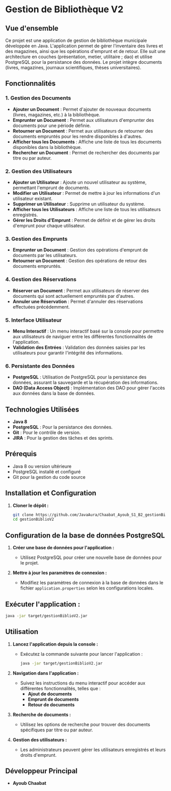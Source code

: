 
# Gestion de Bibliothèque V2

## Vue d'ensemble

Ce projet est une application de gestion de bibliothèque municipale développée en Java. L'application permet de gérer l'inventaire des livres et des magazines, ainsi que les opérations d'emprunt et de retour. Elle suit une architecture en couches (présentation, metier, utilitaire ; dao) et utilise PostgreSQL pour la persistance des données. Le projet intègre   documents (livres, magazines, journaux scientifiques, thèses universitaires).

## Fonctionnalités

### 1. Gestion des Documents
- **Ajouter un Document** : Permet d'ajouter de nouveaux documents (livres, magazines, etc.) à la bibliothèque.
- **Emprunter un Document** : Permet aux utilisateurs d'emprunter des documents pour une période définie.
- **Retourner un Document** : Permet aux utilisateurs de retourner des documents empruntés pour les rendre disponibles à d'autres.
- **Afficher tous les Documents** : Affiche une liste de tous les documents disponibles dans la bibliothèque.
- **Rechercher un Document** : Permet de rechercher des documents par titre ou par auteur.

### 2. Gestion des Utilisateurs
- **Ajouter un Utilisateur** : Ajoute un nouvel utilisateur au système, permettant l'emprunt de documents.
- **Modifier un Utilisateur** : Permet de mettre à jour les informations d'un utilisateur existant.
- **Supprimer un Utilisateur** : Supprime un utilisateur du système.
- **Afficher tous les Utilisateurs** : Affiche une liste de tous les utilisateurs enregistrés.
- **Gérer les Droits d'Emprunt** : Permet de définir et de gérer les droits d'emprunt pour chaque utilisateur.

### 3. Gestion des Emprunts
- **Emprunter un Document** : Gestion des opérations d'emprunt de documents par les utilisateurs.
- **Retourner un Document** : Gestion des opérations de retour des documents empruntés.

### 4. Gestion des Réservations
- **Réserver un Document** : Permet aux utilisateurs de réserver des documents qui sont actuellement empruntés par d'autres.
- **Annuler une Réservation** : Permet d'annuler des réservations effectuées précédemment.

### 5. Interface Utilisateur
- **Menu Interactif** : Un menu interactif basé sur la console pour permettre aux utilisateurs de naviguer entre les différentes fonctionnalités de l'application.
- **Validation des Entrées** : Validation des données saisies par les utilisateurs pour garantir l'intégrité des informations.

### 6. Persistante des Données
- **PostgreSQL** : Utilisation de PostgreSQL pour la persistance des données, assurant la sauvegarde et la récupération des informations.
- **DAO (Data Access Object)** : Implémentation des DAO pour gérer l'accès aux données dans la base de données.

## Technologies Utilisées
- **Java 8**
- **PostgreSQL** : Pour la persistance des données.
- **Git** : Pour le contrôle de version.
- **JIRA** : Pour la gestion des tâches et des sprints.

## Prérequis
- Java 8 ou version ultérieure
- PostgreSQL installé et configuré
- Git pour la gestion du code source

## Installation et Configuration

1. **Cloner le dépôt :**
   ```bash
   git clone https://github.com/JavaAura/Chaabat_Ayoub_S1_B2_gestionBiblioV2.git
   cd gestionBiblioV2
## Configuration de la base de données PostgreSQL

1. **Créer une base de données pour l'application :**
    - Utilisez PostgreSQL pour créer une nouvelle base de données pour le projet.

2. **Mettre à jour les paramètres de connexion :**
    - Modifiez les paramètres de connexion à la base de données dans le fichier `application.properties` selon les configurations locales.

## Exécuter l'application :

```bash
java -jar target/gestionBiblioV2.jar
```
## Utilisation

1. **Lancez l'application depuis la console :**
    - Exécutez la commande suivante pour lancer l'application :
      ```bash
      java -jar target/gestionBiblioV2.jar
      ```

2. **Navigation dans l'application :**
    - Suivez les instructions du menu interactif pour accéder aux différentes fonctionnalités, telles que :
        - **Ajout de documents**
        - **Emprunt de documents**
        - **Retour de documents**

3. **Recherche de documents :**
    - Utilisez les options de recherche pour trouver des documents spécifiques par titre ou par auteur.

4. **Gestion des utilisateurs :**
    - Les administrateurs peuvent gérer les utilisateurs enregistrés et leurs droits d'emprunt.

## Développeur Principal
- **Ayoub Chaabat**
